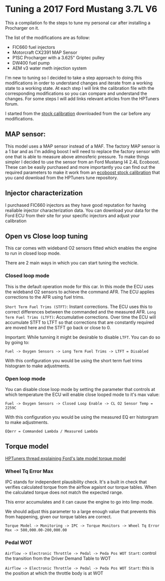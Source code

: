 # Tuning a 2017 Ford Mustang 3.7L V6

This a compilation fo the steps to tune my personal car after installing a Procharger on it.

The list of the modifications are as follow:

* FIC660 fuel injectors
* Motorcraft CX2391 MAP Sensor
* P1SC Procharger with a 3.625" Griptec pulley
* DW400 fuel pump
* AEM v3 water meth injection system

I'm new to tuning so I decided to take a step approach to doing this modifications in order to understand changes and iterate from a working state to a working state. At each step I will link the calibration file with the corresponding modifications so you can compare and understand the changes. For some steps I will add links relevant articles from the HPTuners forum. 

I started from the [stock calibration](./calibrations/1%20-%202017%20Ford%20Mustang%20V6%20Coupe%20-%203.7L%20-%20Stock.hpt) downloaded from the car before any modifications.

## MAP sensor:

This model uses a MAP sensor instead of a MAF. The factory MAP sensor is a 1 bar and as I'm adding boost I will need to replace the factory sensor with one that is able to measure above atmosferic pressure. To make things simpler I decided to use the sensor from an Ford Mustang I4 2.4L Ecoboost. These can be easily purchased and more importantly you can find out the required parameters to make it work from an [ecoboost stock calibration]() that you cand download from the HPTuners tune repository.



## Injector characterization

I purchased FIC660 injectors as they have good reputation for having realiable injector characterization data. You can download your data for the Ford ECU from their site for your specific injectors and adjust your calibration 

## Open vs Close loop tuning

This car comes with wideband O2 sensors fitted which enables the engine to run in closed loop mode.

There are 2 main ways in which you can start tuning the vechicle.

### Closed loop mode

This is the default operation mode for this car. In this mode the ECU uses the wideband O2 sensors to achieve the command AFR. The ECU applies corrections to the AFR using fuel trims.

 `Short Term Fuel Trims (STFT)`: Instant corrections. The ECU uses this to correct differences between the commanded and the measured AFR.
 `Long Term Fuel Trims (LTFT)`: Accumulative corrections. Over time the ECU will accumulate STFT to LTFT so that corrections that are constantly required are moved here and the STFT go back or close to 0.

 Important: While tunning it might be desirable to disable `LTFT`. You can do so by going to:
 ```
Fuel -> Oxygen Sensors -> Long Term Fuel Trims -> LTFT = Disabled
```
With this configuration you would be using the short term fuel trims histogram to make adjustments.
### Open loop mode

You can disable close loop mode by setting the parameter that controls at which temperature the ECU will enable close looped mode to it's max value:
```
Fuel -> Oxygen Sensors -> Closed Loop Enable -> CL O2 Sensor Temp = 2259C
```

With this configuration you would be using the measured EQ err historgram to make adjustments.

```
EQerr = Commanded Lambda / Measured Lambda
```

## Torque model

[HPTuners thread explaining Ford's late model torque model](https://forum.hptuners.com/showthread.php?69606-Late-model-Ford-s-Torque-Control-ETC-System&highlight=Wheel+Error+Max)

### Wheel Tq Error Max

IPC stands for independent plausibility check. It's a built in check that verifies calculated torque from the airflow agaisnt our torque tables. When the calculated torque does not match the expected range.
  
This error accumulates and it can cause the engine to go into limp mode.

We should adjust this parameter to a large enough value that prevents this from happening, given our torque tables are correct.

`Torque Model -> Monitoring -> IPC -> Torque Monitors -> Wheel Tq Error Max -> 500,000.00-200,000.00`

### Pedal WOT

 `Airflow -> Electronic Throttle -> Pedal -> Peda Pos WOT Start`: control the transition from the Driver Demand Table to WOT
 
 `Airflow -> Electronic Throttle -> Pedal -> Peda Pos WOT Start`: this is the position at which the throttle body is at WOT


    

